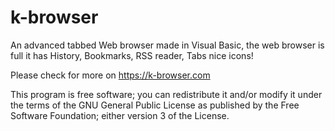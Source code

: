 k-browser
=========

An advanced tabbed Web browser made in Visual Basic, the web browser is full it has History, Bookmarks, RSS reader, Tabs nice icons!

 Please check for more on https://k-browser.com

This program is free software; you can redistribute it and/or modify it under the
terms of the GNU General Public License as published by the Free Software Foundation;
either version 3 of the License.
